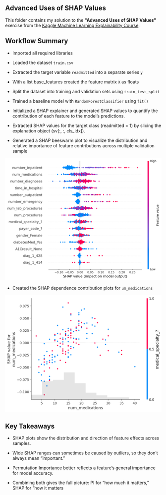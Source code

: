 ## Advanced Uses of SHAP Values

This folder contains my solution to the **"Advanced Uses of SHAP Values"** exercise from the [Kaggle Machine Learning Explainability Course](https://www.kaggle.com/learn/machine-learning-explainability).

## Workflow Summary

- Imported all required libraries

- Loaded the dataset `train.csv`

- Extracted the target variable `readmitted` into a separate series `y`

- With a list base_features  created the feature matrix `X` as floats

- Split the dataset into training and validation sets using `train_test_split`

- Trained a baseline model with `RandomForestClassifier` using `fit()`

- Initialized a SHAP explainer and generated SHAP values to quantify the contribution of each feature to the model’s predictions.

- Extracted SHAP values for the target class (readmitted = 1) by slicing the explanation object (sv[:, :, cls_idx]).

- Generated a SHAP beeswarm plot to visualize the distribution and relative importance of feature contributions across multiple validation sample

![Shap Values](shap_summary.png)

- Created the SHAP dependence contribution plots for `um_medications`

![Dependence plot](dependence_plot.png)


## Key Takeaways

- SHAP plots show the distribution and direction of feature effects across samples.

- Wide SHAP ranges can sometimes be caused by outliers, so they don’t always mean “important.”

- Permutation Importance better reflects a feature’s general importance for model accuracy.

- Combining both gives the full picture: PI for “how much it matters,” SHAP for “how it matters